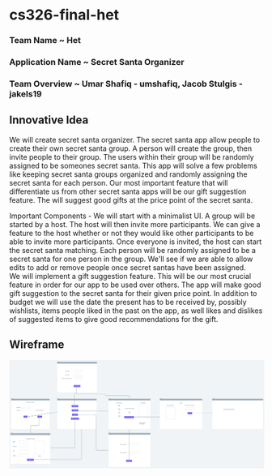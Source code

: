 # cs326-final-het
### Team Name ~ Het
### Application Name ~ Secret Santa Organizer
### Team Overview ~ Umar Shafiq - umshafiq, Jacob Stulgis - jakels19


## Innovative Idea 
We will create secret santa organizer. The secret santa app allow people to create their own secret santa group. A person will create the group, then invite people to their group. The users within their group will be randomly assigned to be someones secret santa. This app will solve a few problems like keeping secret santa groups organized and randomly assigning the secret santa for each person. Our most important feature that will differentiate us from other secret santa apps will be our gift suggestion feature. The will suggest good gifts at the price point of the secret santa.  

Important Components - We will start with a minimalist UI. A group will be started by a host. The host will then invite more participants. We can give a feature to the host whether or not they would like other participants to be able to invite more participants. Once everyone is invited, the host can start the secret santa matching. Each person will be randomly assigned to be a secret santa for one person in the group. We'll see if we are able to allow edits to add or remove people once secret santas have been assigned.  
We will implement a gift suggestion feature. This will be our most crucial feature in order for our app to be used over others. The app will make good gift suggestion to the secret santa for their given price point. In addition to budget we will use the date the present has to be received by, possibly wishlists, items people liked in the past on the app, as well likes and dislikes of suggested items to give good recommendations for the gift.

## Wireframe
![Wireframe](326-Het-Final-Wireframe.png)